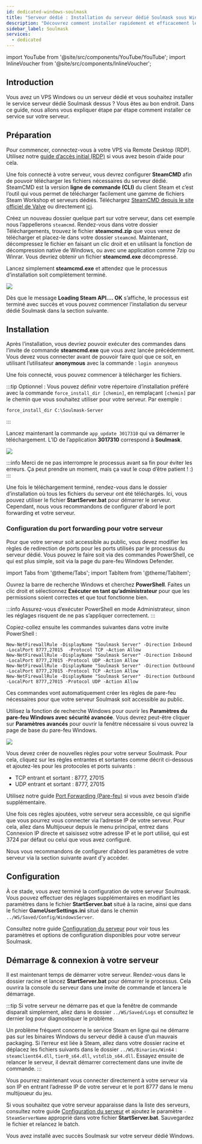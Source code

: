 ```yaml
---
id: dedicated-windows-soulmask
title: "Serveur dédié : Installation du serveur dédié Soulmask sous Windows"
description: "Découvrez comment installer rapidement et efficacement le serveur dédié Soulmask sur votre VPS Windows ou serveur dédié → En savoir plus maintenant"
sidebar_label: Soulmask
services:
  - dedicated
---
```


import YouTube from '@site/src/components/YouTube/YouTube';
import InlineVoucher from '@site/src/components/InlineVoucher';

## Introduction

Vous avez un VPS Windows ou un serveur dédié et vous souhaitez installer le service serveur dédié Soulmask dessus ? Vous êtes au bon endroit. Dans ce guide, nous allons vous expliquer étape par étape comment installer ce service sur votre serveur.

<InlineVoucher />

## Préparation

Pour commencer, connectez-vous à votre VPS via Remote Desktop (RDP). Utilisez notre [guide d’accès initial (RDP)](vserver-windows-userdp.md) si vous avez besoin d’aide pour cela.

Une fois connecté à votre serveur, vous devrez configurer **SteamCMD** afin de pouvoir télécharger les fichiers nécessaires du serveur dédié. SteamCMD est la version **ligne de commande (CLI)** du client Steam et c’est l’outil qui vous permet de télécharger facilement une gamme de fichiers Steam Workshop et serveurs dédiés. Téléchargez [SteamCMD depuis le site officiel de Valve](https://developer.valvesoftware.com/wiki/SteamCMD) ou directement [ici](https://steamcdn-a.akamaihd.net/client/installer/steamcmd.zip).

Créez un nouveau dossier quelque part sur votre serveur, dans cet exemple nous l’appellerons `steamcmd`. Rendez-vous dans votre dossier Téléchargements, trouvez le fichier **steamcmd.zip** que vous venez de télécharger et placez-le dans votre dossier `steamcmd`. Maintenant, décompressez le fichier en faisant un clic droit et en utilisant la fonction de décompression native de Windows, ou avec une application comme 7zip ou Winrar. Vous devriez obtenir un fichier **steamcmd.exe** décompressé.

Lancez simplement **steamcmd.exe** et attendez que le processus d’installation soit complètement terminé.

![](https://github.com/zaphosting/docs/assets/42719082/ffb8e8a1-26e3-4d16-9baf-938e17ec1613)

Dès que le message **Loading Steam API.... OK** s’affiche, le processus est terminé avec succès et vous pouvez commencer l’installation du serveur dédié Soulmask dans la section suivante.

## Installation

Après l’installation, vous devriez pouvoir exécuter des commandes dans l’invite de commande **steamcmd.exe** que vous avez lancée précédemment. Vous devez vous connecter avant de pouvoir faire quoi que ce soit, en utilisant l’utilisateur **anonymous** avec la commande : `login anonymous`

Une fois connecté, vous pouvez commencer à télécharger les fichiers.

:::tip
Optionnel : Vous pouvez définir votre répertoire d’installation préféré avec la commande `force_install_dir [chemin]`, en remplaçant `[chemin]` par le chemin que vous souhaitez utiliser pour votre serveur. Par exemple : 
```
force_install_dir C:\Soulmask-Server
```
:::

Lancez maintenant la commande `app_update 3017310` qui va démarrer le téléchargement. L’ID de l’application **3017310** correspond à **Soulmask**.

![](https://github.com/zaphosting/docs/assets/42719082/b265a784-cf9a-43dc-b100-376f080e18f3)

:::info
Merci de ne pas interrompre le processus avant sa fin pour éviter les erreurs. Ça peut prendre un moment, mais ça vaut le coup d’être patient ! :)
:::

Une fois le téléchargement terminé, rendez-vous dans le dossier d’installation où tous les fichiers du serveur ont été téléchargés. Ici, vous pouvez utiliser le fichier **StartServer.bat** pour démarrer le serveur. Cependant, nous vous recommandons de configurer d’abord le port forwarding et votre serveur.

### Configuration du port forwarding pour votre serveur

Pour que votre serveur soit accessible au public, vous devez modifier les règles de redirection de ports pour les ports utilisés par le processus du serveur dédié. Vous pouvez le faire soit via des commandes PowerShell, ce qui est plus simple, soit via la page du pare-feu Windows Defender.

import Tabs from '@theme/Tabs';
import TabItem from '@theme/TabItem';

<Tabs>
<TabItem value="powershell" label="Via PowerShell" default>

Ouvrez la barre de recherche Windows et cherchez **PowerShell**. Faites un clic droit et sélectionnez **Exécuter en tant qu’administrateur** pour que les permissions soient correctes et que tout fonctionne bien.

:::info
Assurez-vous d’exécuter PowerShell en mode Administrateur, sinon les réglages risquent de ne pas s’appliquer correctement.
:::

Copiez-collez ensuite les commandes suivantes dans votre invite PowerShell :
```
New-NetFirewallRule -DisplayName "Soulmask Server" -Direction Inbound -LocalPort 8777,27015  -Protocol TCP -Action Allow
New-NetFirewallRule -DisplayName "Soulmask Server" -Direction Inbound -LocalPort 8777,27015 -Protocol UDP -Action Allow
New-NetFirewallRule -DisplayName "Soulmask Server" -Direction Outbound -LocalPort 8777,27015 -Protocol TCP -Action Allow
New-NetFirewallRule -DisplayName "Soulmask Server" -Direction Outbound -LocalPort 8777,27015 -Protocol UDP -Action Allow
```

Ces commandes vont automatiquement créer les règles de pare-feu nécessaires pour que votre serveur Soulmask soit accessible au public.

</TabItem>

<TabItem value="windefender" label="Via Windows Defender">

Utilisez la fonction de recherche Windows pour ouvrir les **Paramètres du pare-feu Windows avec sécurité avancée**. Vous devrez peut-être cliquer sur **Paramètres avancés** pour ouvrir la fenêtre nécessaire si vous ouvrez la page de base du pare-feu Windows.

![](https://github.com/zaphosting/docs/assets/42719082/5fb9f943-7e51-4d8f-9df4-2f5ff60857d3)

Vous devez créer de nouvelles règles pour votre serveur Soulmask. Pour cela, cliquez sur les règles entrantes et sortantes comme décrit ci-dessous et ajoutez-les pour les protocoles et ports suivants :
- TCP entrant et sortant : 8777, 27015
- UDP entrant et sortant : 8777, 27015

Utilisez notre guide [Port Forwarding (Pare-feu)](vserver-windows-port.md) si vous avez besoin d’aide supplémentaire.

</TabItem>
</Tabs>

Une fois ces règles ajoutées, votre serveur sera accessible, ce qui signifie que vous pourrez vous connecter via l’adresse IP de votre serveur. Pour cela, allez dans Multijoueur depuis le menu principal, entrez dans Connexion IP directe et saisissez votre adresse IP et le port utilisé, qui est 3724 par défaut ou celui que vous avez configuré.

Nous vous recommandons de configurer d’abord les paramètres de votre serveur via la section suivante avant d’y accéder.

## Configuration

À ce stade, vous avez terminé la configuration de votre serveur Soulmask. Vous pouvez effectuer des réglages supplémentaires en modifiant les paramètres dans le fichier **StartServer.bat** situé à la racine, ainsi que dans le fichier **GameUserSettings.ini** situé dans le chemin `../WS/Saved/Config/WindowsServer`.

Consultez notre guide [Configuration du serveur](soulmask-configuration.md) pour voir tous les paramètres et options de configuration disponibles pour votre serveur Soulmask.

## Démarrage & connexion à votre serveur

Il est maintenant temps de démarrer votre serveur. Rendez-vous dans le dossier racine et lancez **StartServer.bat** pour démarrer le processus. Cela ouvrira la console du serveur dans une invite de commande et lancera le démarrage.

:::tip
Si votre serveur ne démarre pas et que la fenêtre de commande disparaît simplement, allez dans le dossier `../WS/Saved/Logs` et consultez le dernier log pour diagnostiquer le problème.

Un problème fréquent concerne le service Steam en ligne qui ne démarre pas sur les binaires Windows du serveur dédié à cause d’un mauvais packaging. Si l’erreur est liée à Steam, allez dans votre dossier racine et déplacez les fichiers suivants dans le dossier `../WS/Binaries/Win64` : `steamclient64.dll`, `tier0_s64.dll`, `vstdlib_s64.dll`. Essayez ensuite de relancer le serveur, il devrait démarrer correctement dans une invite de commande.
:::

Vous pourrez maintenant vous connecter directement à votre serveur via son IP en entrant l’adresse IP de votre serveur et le port 8777 dans le menu multijoueur du jeu.

Si vous souhaitez que votre serveur apparaisse dans la liste des serveurs, consultez notre guide [Configuration du serveur](soulmask-configuration.md) et ajoutez le paramètre `-SteamServerName` approprié dans votre fichier **StartServer.bat**. Sauvegardez le fichier et relancez le batch.

Vous avez installé avec succès Soulmask sur votre serveur dédié Windows.

<InlineVoucher />
